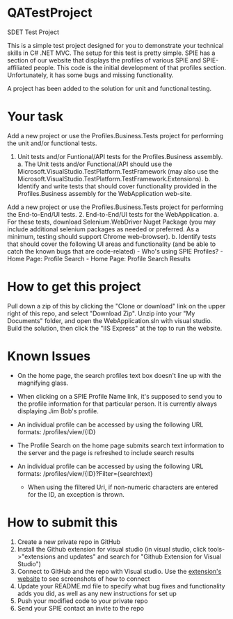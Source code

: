 # QATestProject
SDET Test Project

This is a simple test project designed for you to demonstrate your technical skills in C# .NET MVC. The setup for this test is pretty simple. 
SPIE has a section of our website that displays the profiles of various SPIE and SPIE-affiliated people. This code is the initial development of that profiles section. Unfortunately, it has some bugs and missing functionality.

A project has been added to the solution for unit and functional testing.

# Your task
Add a new project or use the Profiles.Business.Tests project for performing the unit and/or functional tests.
1. Unit tests and/or Funtional/API tests for the Profiles.Business assembly.
   a. The Unit tests and/or Functional/API should use the Microsoft.VisualStudio.TestPlatform.TestFramework (may also use the Microsoft.VisualStudio.TestPlatform.TestFramework.Extensions).
   b. Identify and write tests that should cover functionality provided in the Profiles.Business assembly for the WebApplication web-site.

Add a new project or use the Profiles.Business.Tests project for performing the End-to-End/UI tests.
2. End-to-End/UI tests for the WebApplication.
   a. For these tests, download Selenium.WebDriver Nuget Package (you may include additional selenium packages as needed or preferred.  As a minimum, testing should support Chrome web-browser).
   b. Identify tests that should cover the following UI areas and functionality (and be able to catch the known bugs that are code-related)
		-	Who's using SPIE Profiles?
		-	Home Page: Profile Search
		-	Home Page: Profile Search Results


# How to get this project
Pull down a zip of this by clicking the "Clone or download" link on the upper right of this repo, and select "Download Zip". 
Unzip into your "My Documents" folder, and open the WebApplication.sln with visual studio. Build the solution, then click the "IIS Express" at the top to run the website.


# Known Issues
* On the home page, the search profiles text box doesn't line up with the magnifying glass.
* When clicking on a SPIE Profile Name link, it's supposed to send you to the profile information for that particular person. It is currently always displaying Jim Bob's profile.
* An individual profile can be accessed by using the following URL formats: 
		/profiles/view/{ID}
		
* The Profile Search on the home page submits search text information to the server and the page is refreshed to include search results
* An individual profile can be accessed by using the following URL formats: 
		/profiles/view/{ID}?Filter={searchtext}
	-	When using the filtered Uri, if non-numeric characters are entered for the ID, an exception is thrown.


# How to submit this
1. Create a new private repo in GitHub
2. Install the Github extension for visual studio (in visual studio, click tools->"extensions and updates" and search for "Github Extension for Visual Studio")
3. Connect to GitHub and the repo with Visual studio. Use the [extension's website](https://visualstudio.github.com/) to see screenshots of how to connect
4. Update your README.md file to specify what bug fixes and functionality adds you did, as well as any new instructions for set up
5. Push your modified code to your private repo
6. Send your SPIE contact an invite to the repo
